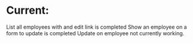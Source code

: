 # Current:

List all employees with and edit link is completed
Show an employee on a form to update is completed
Update on employee not currently working.
